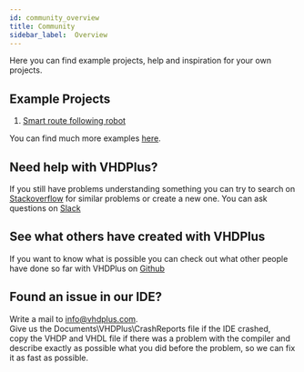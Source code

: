 ```yaml
---
id: community_overview
title: Community
sidebar_label:  Overview
---
```


Here you can find example projects, help and inspiration for your own projects.

## Example Projects
1. [Smart route following robot](/docs/community_motor)

You can find much more examples [here](https://github.com/search?utf8=%E2%9C%93&q=vhdplus).

## Need help with VHDPlus?
If you still have problems understanding something you can try to search on [Stackoverflow](https://stackoverflow.com/questions/tagged/vhdp) for similar problems or create a new one.
You can ask questions on [Slack](https://join.slack.com/t/vhdplus/shared_invite/enQtNzUyNTkzMDA4OTk4LTM4MWI0NzAxZDA4NzNiMDkxZWM4MzViMDQ5NzcxYWI2NTA1MzM2ZDlkNmQ5ZDQ5MzIwM2E4NjZmMGI3MjhhZWE)

## See what others have created with VHDPlus
If you want to know what is possible you can check out what other people have done so far with VHDPlus on [Github](https://github.com/search?utf8=%E2%9C%93&q=vhdplus)

## Found an issue in our IDE?
Write a mail to info@vhdplus.com.<br/>
Give us the Documents\VHDPlus\CrashReports file if the IDE crashed,<br/>copy the VHDP and VHDL file if there was a problem with the compiler and<br/> describe exactly as possible what you did before the problem, so we can fix it as fast as possible.
